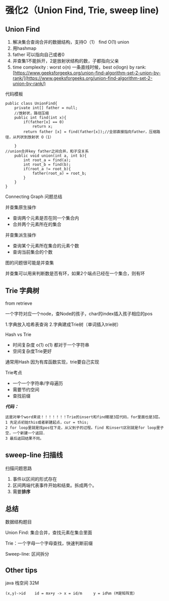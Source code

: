 # 强化2（Union Find, Trie, sweep line\)

## Union Find

1. 解决集合查询合并的数据结构，支持O（1） find O\(1\) union
2. 用hashmap
3. father 可以指向自己或者0
4. 并查集1不能拆开，2是放射状结构的数，子都指向父亲
5. time complexity : worst o\(n\) 一条直线时候，best o\(logn\) by rank: [https://www.geeksforgeeks.org/union-find-algorithm-set-2-union-by-rank/](https://www.geeksforgeeks.org/union-find-algorithm-set-2-union-by-rank/)

代码模板

```text
public class UnionFind{
    private int[] father = null;
    //放射状，路径压缩
    public int find(int x){     
        if(father[x] == 0)          
            return x;     
        return father [x] = find(father[x]);//全部直接指向father，压缩路径，从列状到放射状 O（1）     

    }
//union合并key father之间合并，和子没关系
    public void union(int a, int b){     
        int root_a = find(a);     
        int root_b = find(b);     
        if(root_a != root_b){          
            father(root_a) = root_b;     
        }
    }
}
```

Connecting Graph 问题总结

并查集原生操作

* 查询两个元素是否在同一个集合内
* 合并两个元素所在的集合

并查集派生操作

* 查询某个元素所在集合的元素个数
* 查询当前集合的个数

图的问题很可能是并查集

并查集可以用来判断数是否有环，如果2个端点已经在一个集合，则有环

## Trie 字典树

from retrieve

一个字符对应一个node，查Node的孩子，char的index插入孩子相应的pos

1.字典放入哈希表查询 2.字典建成Trie树（单词插入trie树）

Hash vs Trie

* 时间复杂度 o\(1\) o\(1\) 都对于一个字符串
* 空间复杂度Trie更好

通常用Hash 因为有库函数实现，trie要自己实现

Trie考点

* 一个一个字符串/字母遍历 
* 需要节约空间
* 查找前缀

_**代码：**_

```text
这是对单个word来说！！！！！！！Trie的insert和find都是3层代码，for里面也是3层。
1 先定点初始this或者新建起点，cur = this;
2 for loop里就是找pos往下走，从父到子的过程。find 和insert区别就是for loop里子空，一个新建一个返回.
3 最后返回结果不同。
```

## sweep-line 扫描线

扫描问题思路

1. 事件以区间的形式存在
2. 区间两端代表事件开始和结束。拆成两个。
3. 需要**排序**

## 总结

数据结构题目

Union Find: 集合合并，查找元素在集合里面

Trie：一个字母一个字母查找，快速判断前缀

Sweep-line: 区间拆分

## Other tips

java 栈空间 32M

```text
(x,y)->id    id = mx+y -> x = id/m     y = id%m (M是矩阵宽）
```

